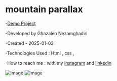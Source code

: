 # mountain parallax

-[Demo Project](https://ghazalehnezamghadiri.github.io/mountain/index4.html)

-Developed by Ghazaleh Nezamghadiri

-Created - 2025-01-03

-Technologies Used : Html , css , 

-How to reach me : with my [instagram](https://www.instagram.com/ghazale.ghadiri/?hl=en) and  [linkedin](https://www.linkedin.com/in/ghazaleh-nezamghadiri-06b626302/)


![Image](https://github.com/user-attachments/assets/1fe19fbe-e71c-49e1-9cf3-14e74c532630)
![Image](https://github.com/user-attachments/assets/ab1b7fdd-7f40-414b-a1af-8c14689a75db)
